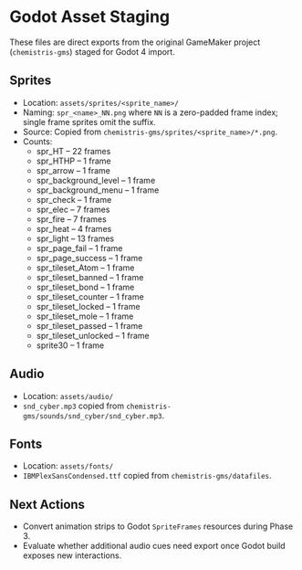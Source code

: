 # Godot Asset Staging

These files are direct exports from the original GameMaker project (`chemistris-gms`) staged for Godot 4 import.

## Sprites
- Location: `assets/sprites/<sprite_name>/`
- Naming: `spr_<name>_NN.png` where `NN` is a zero-padded frame index; single frame sprites omit the suffix.
- Source: Copied from `chemistris-gms/sprites/<sprite_name>/*.png`.
- Counts:
  - spr_HT – 22 frames
  - spr_HTHP – 1 frame
  - spr_arrow – 1 frame
  - spr_background_level – 1 frame
  - spr_background_menu – 1 frame
  - spr_check – 1 frame
  - spr_elec – 7 frames
  - spr_fire – 7 frames
  - spr_heat – 4 frames
  - spr_light – 13 frames
  - spr_page_fail – 1 frame
  - spr_page_success – 1 frame
  - spr_tileset_Atom – 1 frame
  - spr_tileset_banned – 1 frame
  - spr_tileset_bond – 1 frame
  - spr_tileset_counter – 1 frame
  - spr_tileset_locked – 1 frame
  - spr_tileset_mole – 1 frame
  - spr_tileset_passed – 1 frame
  - spr_tileset_unlocked – 1 frame
  - sprite30 – 1 frame

## Audio
- Location: `assets/audio/`
- `snd_cyber.mp3` copied from `chemistris-gms/sounds/snd_cyber/snd_cyber.mp3`.

## Fonts
- Location: `assets/fonts/`
- `IBMPlexSansCondensed.ttf` copied from `chemistris-gms/datafiles`.

## Next Actions
- Convert animation strips to Godot `SpriteFrames` resources during Phase 3.
- Evaluate whether additional audio cues need export once Godot build exposes new interactions.
